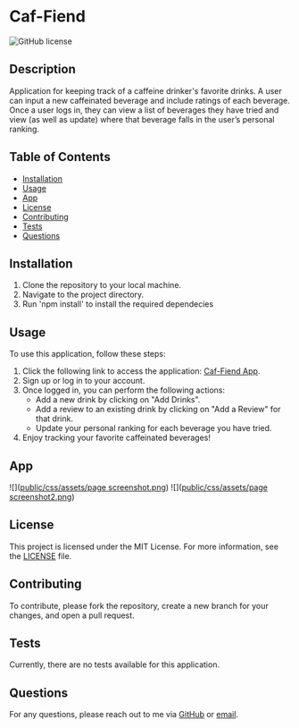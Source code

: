# Caf-Fiend

![GitHub license](https://img.shields.io/badge/license-MIT-blue.svg)

## Description
Application for keeping track of a caffeine drinker's favorite drinks. A user can input a new caffeinated beverage and include ratings of each beverage. Once a user logs in, they can view a list of beverages they have tried and view (as well as update) where that beverage falls in the user’s personal ranking.  



## Table of Contents

- [Installation](#installation)
- [Usage](#usage)
- [App](#app)
- [License](#license)
- [Contributing](#contributing)
- [Tests](#tests)
- [Questions](#questions)

## Installation

1. Clone the repository to your local machine.
2. Navigate to the project directory.
3. Run 'npm install' to install the required dependecies


## Usage

To use this application, follow these steps:
1. Click the following link to access the application: [Caf-Fiend App](https://safe-tundra-43941.herokuapp.com/).
2. Sign up or log in to your account.
3. Once logged in, you can perform the following actions:
   - Add a new drink by clicking on "Add Drinks".
   - Add a review to an existing drink by clicking on "Add a Review" for that drink.
   - Update your personal ranking for each beverage you have tried.
4. Enjoy tracking your favorite caffeinated beverages!

## App 

![]([public/css/assets/page screenshot.png](https://github.com/jbowdle/Caf-Fiend/blob/e36b380a07b7af93cbb363931b5b422bcc4cbba3/public/css/assets/page%20screenshot.png))
![]([public/css/assets/page screenshot2.png](https://github.com/jbowdle/Caf-Fiend/blob/e36b380a07b7af93cbb363931b5b422bcc4cbba3/public/css/assets/page%20screenshot2.png))


## License

This project is licensed under the MIT License. For more information, see the [LICENSE](https://opensource.org/licenses/MIT) file.

## Contributing

To contribute, please fork the repository, create a new branch for your changes, and open a pull request.

## Tests

Currently, there are no tests available for this application.

## Questions

For any questions, please reach out to me via [GitHub](https://github.com/JoelCupeles) or [email](mailto:myemail@gmail.com).
